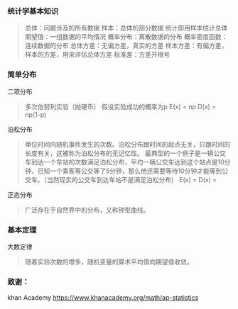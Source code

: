 ### 统计学基本知识
>总体：问题涉及的所有数据
样本：总体的部分数据
统计即用样本估计总体
期望值：一组数据的平均情况
概率分布：离散数据的分布
概率密度函数：连续数据的分布
总体方差：无偏方差，真实的方差
样本方差：有偏方差，样本的方差，用来评估总体方差
标准差：方差开根号
	

### 简单分布
二项分布
>	多次伯努利实验（抛硬币）
	假设实验成功的概率为p
	E(x) = np
	D(x) = np(1-p)


泊松分布
>	单位时间内随机事件发生的次数。泊松分布跟时间的起点无关，只跟时间的长度有关，这被称为泊松分布的无记忆性。
	最典型的一个例子是一辆公交车到达一个车站的次数满足泊松分布，平均一辆公交车达到这个站点是10分钟，已知一个乘客等公交等了5分钟，那么他还需要等待10分钟才能等到公交车。（当然现实的公交车到达车站不是满足泊松分布）
	E(x) = 
	D(x) =

正态分布
>	广泛存在于自然界中的分布，又称钟型曲线。

### 基本定理
大数定律
>	随着实验次数的增多，随机变量的算术平均值向期望值收敛。


	
### 致谢：
khan Academy https://www.khanacademy.org/math/ap-statistics
	